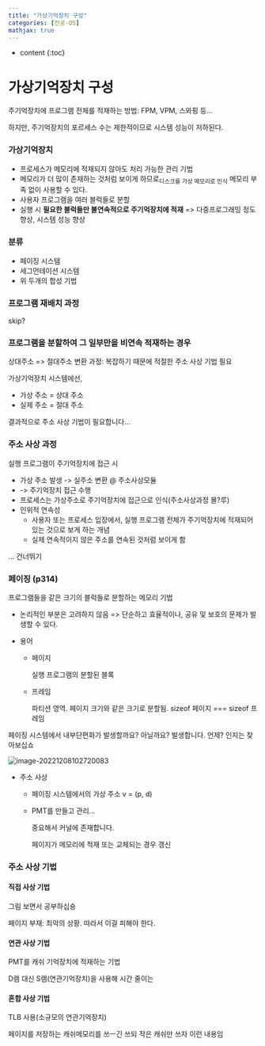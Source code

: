 ```yaml
---
title: "가상기억장치 구성"
categories: [전공-OS]
mathjax: true
---
```


* content
{:toc}
# 가상기억장치 구성

주기억장치에 프로그램 전체를 적재하는 방법: FPM, VPM, 스와핑 등...

하지만, 주기억장치의 포르세스 수는 제한적이므로 시스템 성능이 저하된다.



### 가상기억장치

- 프로세스가 메모리에 적재되지 않아도 처리 가능한 관리 기법
- 메모리가 더 많이 존재하는 것처럼 보이게 하므로<sub>디스크를 가상 메모리로 인식</sub> 메모리 부족 없이 사용할 수 있다.
- 사용자 프로그램을 여러 블럭들로 분할
- 실행 시 **필요한 블럭들만 불연속적으로 주기억장치에 적재** => 다중프로그래밍 정도 향상, 시스템 성능 향상

### 분류

- 페이징 시스템
- 세그먼테이션 시스템
- 위 두개의 합성 기법



### 프로그램 재배치 과정

skip?



### 프로그램을 분할하여 그 일부만을 비연속 적재하는 경우

상대주소 => 절대주소 변환 과정: 복잡하기 때문에 적절한 주소 사상 기법 필요

가상기억장치 시스템에선,

- 가상 주소 = 상대 주소
- 실제 주소 = 절대 주소

결과적으로 주소 사상 기법이 필요합니다...



### 주소 사상 과정

실행 프로그램이 주기억장치에 접근 시

- 가상 주소 발생 -> 실주소 변환 @ 주소사상모듈
- -> 주기억장치 접근 수행
- 프로세스는 가상주소로 주기억장치에 접근으로 인식(주소사상과정 몰?루)
- 인위적 연속성
  - 사용자 또는 프로세스 입장에서, 실행 프로그램 전체가 주기억장치에 적재되어 있는 것으로 보게 하는 개념
  - 실제 연속적이지 않은 주소를 연속된 것처럼 보이게 함





... 건너뛰기

### 페이징 (p314)

프로그램들을 같은 크기의 블럭들로 분할하는 메모리 기법

- 논리적인 부분은 고려하지 않음 => 단순하고 효율적이나, 공유 및 보호의 문제가 발생할 수 있다.

- 용어

  - 페이지

    실행 프로그램의 분할된 블록

  - 프레임

    파티션 영역. 페이지 크기와 같은 크기로 분할됨. sizeof 페이지 === sizeof 프레임

페이징 시스템에서 내부단편화가 발생할까요? 아닐까요? 발생합니다. 언제? 인지는 찾아보십쇼

![image-20221208102720083](C:\Users\rnfhr\AppData\Roaming\Typora\typora-user-images\image-20221208102720083.png)

- 주소 사상

  - 페이징 시스템에서의 가상 주소 v = (p, d)

  - PMT를 만들고 관리...

    중요해서 커널에 존재합니다.

    페이지가 메모리에 적재 또는 교체되는 경우 갱신



### 주소 사상 기법

#### 직접 사상 기법

그림 보면서 공부하십숑

페이지 부재: 최악의 상황. 따라서 이걸 피해야 한다.

#### 연관 사상 기법

PMT를 캐쉬 기억장치에 적재하는 기법

D램 대신 S램(연관기억장치)을 사용해 시간 줄이는

#### 혼합 사상 기법

TLB 사용(소규모의 연관기억장치)

페이지를 저장하는 캐쉬메모리를 쓰ㅡ긴 쓰되 작은 캐쉬만 쓰자 이런 내용임
